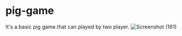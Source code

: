 # pig-game
It's  a basic pig game.that can played by two player.
![Screenshot (161)](https://user-images.githubusercontent.com/52918339/96537643-6736f400-12b4-11eb-8080-851d1c30f8f2.png)
